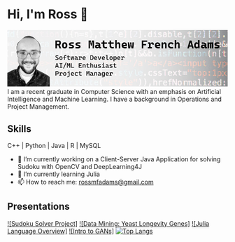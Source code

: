 # Hi, I'm Ross 👋
![](profilebanner-01.jpg)
I am a recent graduate in Computer Science with an emphasis on Artificial Intelligence and Machine Learning. I have a background in Operations and Project Management.

## Skills
C++ | Python | Java | R | MySQL

- 🔭 I’m currently working on a Client-Server Java Application for solving Sudoku with OpenCV and DeepLearning4J 
- 🌱 I’m currently learning Julia 
- 📫 How to reach me: rossmfadams@gmail.com 

## Presentations
[![Sudoku Solver Project]](https://youtu.be/fKBX-u8wlww)
[![Data Mining: Yeast Longevity Genes]](https://youtu.be/pN7gaPh6kc4)
[![Julia Language Overview]](https://youtu.be/6_LnTmoHEM0)
[![Intro to GANs]](https://youtu.be/4YmQBti33_c)
[![Top Langs](https://github-readme-stats.vercel.app/api/top-langs/?username=rossmfadams)](https://github.com/anuraghazra/github-readme-stats)
